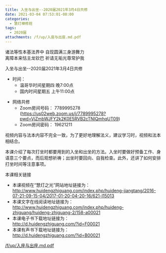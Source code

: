 ```yaml
---
title: 入坐与出坐--2020届2021年3月4日共修
date: 2021-03-04 07:53:01-08:00
categories:
  - 慧灯禅修班
tags:
  - 2020届
attachments: /f/up/入座与出座.md.pdf
---
```

诸法等性本基法界中 自现圆满三身游舞力  
离障本来怙主龙钦巴 祈请无垢光尊常护我  

入坐与出坐--2020届2021年3月4日共修

- 时间：
  - 温哥华时间星期四 晚7:00点
  - 国内时间星期五 上午11:00点

* 网络共修
  * Zoom房间号码： 7789995278 (<https://us02web.zoom.us/j/7789995278?pwd=VjZmbWJFY2k2K0E5RVB2cTNIQmhqUT09>)
  * Zoom房间密码： 19621211

视频内容与法本内容不完全一致，为了更好地理解法义，建议学习时，视频和法本相结合。

本课介绍了每次打坐时都要用到的入坐和出坐的方法。入坐时要做好预备工作、身语意三个要点，而后观想祈祷；出坐时要回向、自我检查。此外，还讲了如何安排打坐时间等注意事项。

本课相关链接
  -  本课视频在“慧灯之光”网站地址链接为：  
http://www.huidengzhiguang.com/index.php/huideng-jiangtang/2016-07-21-09-15-04/2017-01-20-04-20-16/621-l15013
  -  本课文字在线阅读地址链接为：  
http://www.huidengzhiguang.com/index.php/huideng-zhiguang/huideng-zhiguang-2/158-a00021
  -  本课电子书下载地址链接为：  
http://d.huidengzhiguang.com/?id=F00021
  -  本课有声书下载地址链接为：  
http://d.huidengzhiguang.com/?id=B00021

[/f/up/入座与出座.md.pdf](/f/up/入座与出座.md.pdf)